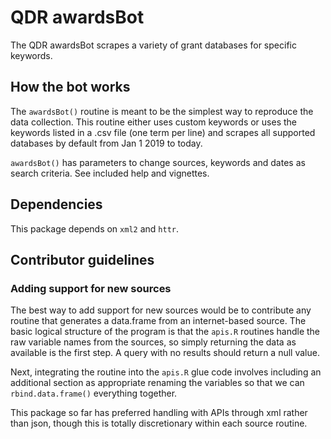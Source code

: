 # QDR awardsBot

The QDR awardsBot scrapes a variety of grant databases for specific keywords. 

## How the bot works

The `awardsBot()` routine is meant to be the simplest way to reproduce the data collection. This routine either uses custom keywords or uses the keywords listed in a .csv file (one term per line) and scrapes all supported databases by default from Jan 1 2019 to today.

`awardsBot()` has parameters to change sources, keywords and dates as search criteria. See included help and vignettes.

## Dependencies

This package depends on `xml2` and `httr`.

## Contributor guidelines

### Adding support for new sources

The best way to add support for new sources would be to contribute any routine that generates a data.frame from an internet-based source. The basic logical structure of the program is that the `apis.R` routines handle the raw variable names from the sources, so simply returning the data as available is the first step. A query with no results should return a null value. 

Next, integrating the routine into the `apis.R` glue code involves including an additional section as appropriate renaming the variables so that we can `rbind.data.frame()` everything together.

This package so far has preferred handling with APIs through xml rather than json, though this is totally discretionary within each source routine.
